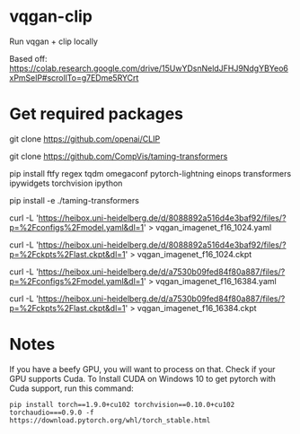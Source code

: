 # vqgan-clip
Run vqgan + clip locally

Based off: https://colab.research.google.com/drive/15UwYDsnNeldJFHJ9NdgYBYeo6xPmSelP#scrollTo=g7EDme5RYCrt

# Get required packages

git clone https://github.com/openai/CLIP

git clone https://github.com/CompVis/taming-transformers

pip install ftfy regex tqdm omegaconf pytorch-lightning einops transformers ipywidgets torchvision ipython

pip install -e ./taming-transformers

curl -L 'https://heibox.uni-heidelberg.de/d/8088892a516d4e3baf92/files/?p=%2Fconfigs%2Fmodel.yaml&dl=1' > vqgan_imagenet_f16_1024.yaml

curl -L 'https://heibox.uni-heidelberg.de/d/8088892a516d4e3baf92/files/?p=%2Fckpts%2Flast.ckpt&dl=1' > vqgan_imagenet_f16_1024.ckpt

curl -L 'https://heibox.uni-heidelberg.de/d/a7530b09fed84f80a887/files/?p=%2Fconfigs%2Fmodel.yaml&dl=1' > vqgan_imagenet_f16_16384.yaml

curl -L 'https://heibox.uni-heidelberg.de/d/a7530b09fed84f80a887/files/?p=%2Fckpts%2Flast.ckpt&dl=1' > vqgan_imagenet_f16_16384.ckpt

# Notes

If you have a beefy GPU, you will want to process on that. Check if your GPU supports Cuda. To Install CUDA on Windows 10 to get pytorch with Cuda support, run this command:

`pip install torch==1.9.0+cu102 torchvision==0.10.0+cu102 torchaudio===0.9.0 -f https://download.pytorch.org/whl/torch_stable.html`
